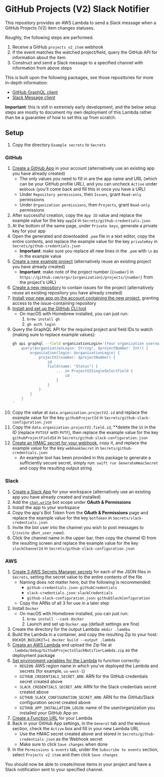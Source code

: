 # GitHub Projects (V2) Slack Notifier #

This repository provides an AWS Lambda to send a Slack message when a GitHub Projects (V2) item changes statuses.

Roughly, the following steps are performed:

1. Receive a GitHub `projects_v2_item` webhook
2. If the event matches the watched project/field, query the GitHub API for information about the item
3. Construct and send a Slack message to a specified channel with information from above steps

This is built upon the following packages, see those repositories for more in-depth information:
- [GitHub GraphQL client](https://github.com/MPLew-is/github-graphql-client)
- [Slack Message client](https://github.com/MPLew-is/slack-message-client)

**Important**: this is still in extremely early development, and the below setup steps are mostly to document my own deployment of this Lambda rather than be a guarantee of how to set this up from scratch.


## Setup ##

1. Copy the directory `Example secrets` to `Secrets`

### GitHub ###

1. [Create a GitHub App](https://docs.github.com/en/developers/apps/building-github-apps/creating-a-github-app) in your account (alternatively use an existing app you have already created)
	- The only values you need to fill in are the app name and URL (which can be your GitHub profile URL), and you can uncheck `Active` under `Webhook` (you'll come back and fill this in once you have a URL)
	- Under `Repository permissions`, then `Issues`, grant `Read-only` permissions
	- Under `Organization permissions`, then `Projects`, grant `Read-only` permissions
2. After successful creation, copy the `App ID` value and replace the example value for the key `appId` in `Secrets/github-credentials.json`
3. At the bottom of the same page, under `Private keys`, generate a private key for your app
4. Open the generated and downloaded `.pem` file in a text editor, copy the entire contents, and replace the example value for the key `privateKey` in `Secrets/github-credentials.json`
	- **Important**: make sure you replace all new lines in the `.pem` with `\n` as in the example value
5. [Create a new example project](https://docs.github.com/en/issues/trying-out-the-new-projects-experience/quickstart#creating-a-project) (alternatively reuse an existing project you have already created)
	- **Important**: make note of the project number (`{number`} in `https://github.com/orgs/{organization}/projects/{number}` from the project's URL)
6. [Create a new repository](https://github.com/new) to contain issues for the project (alternatively reuse an existing repository you have already created)
7. [Install your new app on the account containing the new project](https://docs.github.com/en/developers/apps/managing-github-apps/installing-github-apps#installing-your-private-github-app-on-your-repository), granting access to the issue-containing repository
8.  [Install and set up the GitHub CLI tool](https://cli.github.com/manual/)
	- On macOS with Homebrew installed, you can just run:
		1. `brew install gh`
		2. `gh auth login`
9. Query the GraphQL API for the required project and field IDs to watch (making sure to replace example values):
	```sh
	gh api graphql --field organizationLogin='{Your organization username}' --field projectNumber='{Your project number}' --raw-field query='
		query($organizationLogin: String!, $projectNumber: Int!) {
			organization(login: $organizationLogin) {
				projectV2(number: $projectNumber) {
					id
					field(name: "Status") {
						... on ProjectV2SingleSelectField {
							id
						}
					}
				}
			}
		}
	'
	```
10. Copy the value at `data.organization.projectV2.id` and replace the example value for the key `githubProjectId` in `Secrets/github-slack-configuration.json`
11. Copy the `data.organization.projectV2.field.id`, **delete the `SS` in the ID (replace `PVTSSF` with `PVTF`), then replace the example value for the key `githubProjectFieldId` in `Secrets/github-slack-configuration.json`
12. [Create an HMAC secret for your webhook](https://docs.github.com/en/developers/webhooks-and-events/webhooks/securing-your-webhooks#setting-your-secret-token), copy it, and replace the example value for the key `webhookSecret` in `Secrets/github-credentials.json`
	- An example tool has been provided in this package to generate a sufficiently secure secret, simply run: `swift run GenerateHmacSecret` and copy the resulting output string


### Slack ###

1. [Create a Slack App](https://api.slack.com/apps) for your workspace (alternatively use an existing app you have already created and installed)
2. Add the [`chat.write`](https://api.slack.com/scopes/chat:write) bot scope under **OAuth & Permissions**
3. Install the app to your workspace
4. Copy the app's Bot Token from the **OAuth & Permissions** page and replace the example value for the key `botToken` in `Secrets/slack-credentials.json`
5. Invite the bot user into the channel you wish to post messages to (`/invite @bot_user_name`).
6. Click the channel name in the upper bar, then copy the channel ID from the resulting screen and replace the example value for the key `slackChannelId` in `Secrets/github-slack-configuration.json`


### AWS ###

1. [Create 3 AWS Secrets Manager secrets](https://docs.aws.amazon.com/secretsmanager/latest/userguide/hardcoded.html) for each of the JSON files in `Secrets`, setting the secret value to the entire contents of the file
	- Naming does not matter here, but the following is recommended:
		- `github-credentials.json`: `githubCredentials`
		- `slack-credentials.json`: `slackCredentials`
		- `github-slack-configuration.json`: `githubSlackConfiguration`
	- Copy the ARNs of all 3 for use in a later step
2. Install `Docker`
	- On macOS with Homebrew installed, you can just run:
		1. `brew install --cask docker`
		2. Launch and set up `Docker.app` (default settings are fine)
3. Create the directory for the output Lambda: `mkdir .lamdba`
4. Build the Lambda in a container, and copy the resulting Zip to your host: `DOCKER_BUILDKIT=1 docker build --output .lambda`
5. [Create an AWS Lambda](https://docs.aws.amazon.com/lambda/latest/dg/getting-started.html) and upload the Zip file at `.lambda/debug/GithubProjectsSlackNotifierLambda.zip` as the deployment package
6. [Set environment variables for the Lambda](https://docs.aws.amazon.com/lambda/latest/dg/configuration-envvars.html) to function correctly:
	- `REGION`: AWS region name in which you've deployed the Lambda and secrets (for example, `us-west-1`)
	- `GITHUB_CREDENTIALS_SECRET_ARN`: ARN for the GitHub credentials secret created above
	- `SLACK_CREDENTIALS_SECRET_ARN`: ARN for the Slack credentials secret created above
	- `GITHUB_SLACK_CONFIGURATION_SECRET_ARN`: ARN for the GitHub/Slack configuration secret created above
	- `GITHUB_APP_INSTALLATION_LOGIN`: name of the user/organization you installed your GitHub App on
7. [Create a Function URL](https://docs.aws.amazon.com/lambda/latest/dg/urls-configuration.html) for your Lambda
8. Back in your GitHub App settings, in the `General` tab and the `Webhook` section, check the `Active` box and fill in your new Lambda URL
	- Use the HMAC secret created above and stored in `Secrets/github-credentials.json` as the Webhook secret
	- Make sure to click `Save changes` when done
9. In the `Permissions & events` tab, under the `Subscribe to events` section, select `Projects v2 item` and then click `Save changes`

You should now be able to create/move items in your project and have a Slack notification sent to your specified channel.
